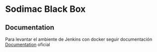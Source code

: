 # Sodimac Black Box


## Documentation


Para levantar el ambiente de Jenkins con docker seguir documentación [Documentation](https://www.jenkins.io/doc/book/installing/docker/) oficial
